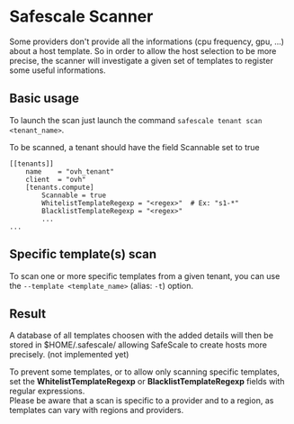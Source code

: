 # Safescale Scanner

Some providers don't provide all the informations (cpu frequency, gpu, ...) about a host template. So in order to allow the host selection to be more precise, the scanner will investigate a given set of templates to register some useful informations.

## Basic usage

To launch the scan just launch the command ```safescale tenant scan <tenant_name>```.


To be scanned, a tenant should have the field Scannable set to true

```
[[tenants]]
    name    = "ovh_tenant"
    client  = "ovh"
    [tenants.compute]
        Scannable = true
        WhitelistTemplateRegexp = "<regex>"  # Ex: "s1-*"
        BlacklistTemplateRegexp = "<regex>"
        ...
...

```

## Specific template(s) scan

To scan one or more specific templates from a given tenant, you can use the `--template <template_name>` (alias: `-t`) option. <br>


## Result

A database of all templates choosen with the added details will then be stored in $HOME/.safescale/ allowing SafeScale to create hosts more precisely. (not implemented yet)<br>

To prevent some templates, or to allow only scanning specific templates, set the __WhitelistTemplateRegexp__ or __BlacklistTemplateRegexp__ fields with regular expressions.
<br>
Please be aware that a scan is specific to a provider and to a region, as templates can vary with regions and providers.
